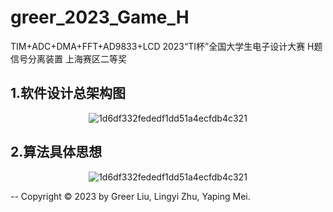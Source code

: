 # greer_2023_Game_H
TIM+ADC+DMA+FFT+AD9833+LCD
2023“TI杯”全国大学生电子设计大赛 H题 信号分离装置 上海赛区二等奖
## 1.软件设计总架构图<br>
<center>

![1d6df332fededf1dd51a4ecfdb4c321](https://github.com/greerrrr5/greer_2023_Game_H/assets/101702876/62f24398-3918-4897-9fd6-37bf180f1a36)<br>
</center>

## 2.算法具体思想<br>
<center>

![1d6df332fededf1dd51a4ecfdb4c321](https://github.com/greerrrr5/greer_2023_Game_H/assets/101702876/45958051-5859-45e7-a560-00ad611a5db2)<br>
</center>

--
Copyright © 2023 by Greer Liu, Lingyi Zhu, Yaping Mei.
